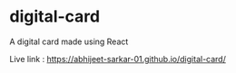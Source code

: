 # digital-card
A digital card made using React

  Live link : https://abhijeet-sarkar-01.github.io/digital-card/
